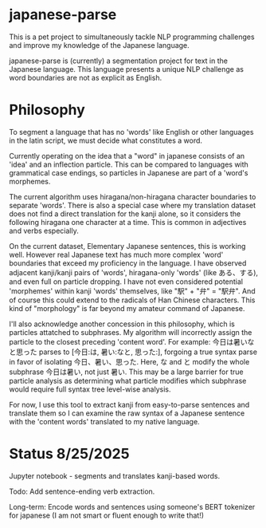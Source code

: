 # japanese-parse

This is a pet project to simultaneously tackle NLP programming challenges and 
improve my knowledge of the Japanese language.

japanese-parse is (currently) a segmentation project for text in the Japanese language.
This language presents a unique NLP challenge as word boundaries are not as explicit as English.

# Philosophy

To segment a language that has no 'words' like English or other languages in the latin script, we must decide what constitutes a word.

Currently operating on the idea that a "word" in japanese consists of an 'idea' and an inflection particle.
This can be compared to languages with grammatical case endings, so particles in Japanese are part of a 'word's morphemes.

The current algorithm uses hiragana/non-hiragana character boundaries to separate 'words'.
There is also a special case where my translation dataset does not find a direct translation for the kanji alone,
so it considers the following hiragana one character at a time. This is common in adjectives and verbs especially.

On the current dataset, Elementary Japanese sentences, this is working well.
However real Japanese text has much more complex 'word' boundaries that exceed my proficiency in the language.
I have observed adjacent kanji/kanji pairs of 'words', hiragana-only 'words' (like ある、する), and even full on particle dropping.
I have not even considered potential 'morphemes' within kanji 'words' themselves, like "駅" + "弁" = "駅弁".
And of course this could extend to the radicals of Han Chinese characters. This kind of "morphology" is far beyond my amateur command of Japanese.

I'll also acknowledge another concession in this philosophy, which is particles attatched to subphrases. My algorithm will incorrectly assign the particle to the closest preceding 'content word'.
For example: 今日は暑いなと思った parses to [今日:は, 暑い:なと, 思った:], forgoing a true syntax parse in favor of isolating 今日、暑い、思った.
Here, な and と modify the whole subphrase 今日は暑い, not just 暑い.
This may be a large barrier for true particle analysis as determining what particle modifies which subphrase would require full syntax tree level-wise analysis.

For now, I use this tool to extract kanji from easy-to-parse sentences and translate them so I can examine the raw syntax of a Japanese sentence with the 'content words' translated to my native language.

# Status 8/25/2025

Jupyter notebook - segments and translates kanji-based words.

Todo: Add sentence-ending verb extraction.

Long-term: Encode words and sentences using someone's BERT tokenizer for japanese (I am not smart or fluent enough to write that!)
